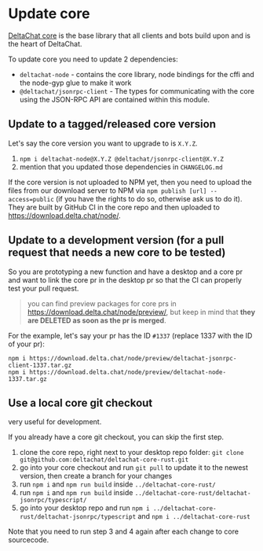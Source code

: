 # Update core

[DeltaChat core](https://github.com/deltachat/deltachat-core-rust) is the base library that all clients and bots build upon and is the heart of DeltaChat.

To update core you need to update 2 dependencies:

- `deltachat-node` - contains the core library, node bindings for the cffi and the node-gyp glue to make it work
- `@deltachat/jsonrpc-client` - The types for communicating with the core using the JSON-RPC API are contained within this module.

## Update to a tagged/released core version

Let's say the core version you want to upgrade to is `X.Y.Z`.

1. `npm i deltachat-node@X.Y.Z @deltachat/jsonrpc-client@X.Y.Z`
2. mention that you updated those dependencies in `CHANGELOG.md`

If the core version is not uploaded to NPM yet, then you need to upload the files from our download server to NPM via `npm publish [url] --access=public` (if you have the rights to do so, otherwise ask us to do it).
They are built by GitHub CI in the core repo and then uploaded to https://download.delta.chat/node/.

## Update to a development version (for a pull request that needs a new core to be tested)

So you are prototyping a new function and have a desktop and a core pr and want to link the core pr in the desktop pr so that the CI can properly test your pull request.

> you can find preview packages for core prs in https://download.delta.chat/node/preview/, but keep in mind that **they are DELETED as soon as the pr is merged**.

For the example, let's say your pr has the ID `#1337` (replace 1337 with the ID of your pr):

```
npm i https://download.delta.chat/node/preview/deltachat-jsonrpc-client-1337.tar.gz
npm i https://download.delta.chat/node/preview/deltachat-node-1337.tar.gz
```

## Use a local core git checkout

very useful for development.

If you already have a core git checkout, you can skip the first step.

1. clone the core repo, right next to your desktop repo folder: `git clone git@github.com:deltachat/deltachat-core-rust.git`
2. go into your core checkout and run `git pull` to update it to the newest version, then create a branch for your changes
3. run `npm i` and `npm run build` inside `../deltachat-core-rust/`
4. run `npm i` and `npm run build` inside `../deltachat-core-rust/deltachat-jsonrpc/typescript/`
5. go into your desktop repo and run `npm i ../deltachat-core-rust/deltachat-jsonrpc/typescript` and `npm i ../deltachat-core-rust`

Note that you need to run step 3 and 4 again after each change to core sourcecode.
